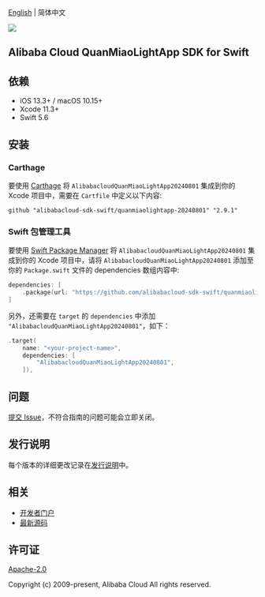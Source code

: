 [English](README.md) | 简体中文

![](https://aliyunsdk-pages.alicdn.com/icons/AlibabaCloud.svg)

## Alibaba Cloud QuanMiaoLightApp SDK for Swift

## 依赖

- iOS 13.3+ / macOS 10.15+
- Xcode 11.3+
- Swift 5.6

## 安装

### Carthage

要使用 [Carthage](https://github.com/Carthage/Carthage) 将 `AlibabacloudQuanMiaoLightApp20240801` 集成到你的 Xcode 项目中，需要在 `Cartfile` 中定义以下内容:

```ogdl
github "alibabacloud-sdk-swift/quanmiaolightapp-20240801" "2.9.1"
```

### Swift 包管理工具

要使用 [Swift Package Manager](https://swift.org/package-manager/) 将 `AlibabacloudQuanMiaoLightApp20240801` 集成到你的 Xcode 项目中，请将 `AlibabacloudQuanMiaoLightApp20240801` 添加至你的 `Package.swift` 文件的 dependencies 数组内容中:

```swift
dependencies: [
    .package(url: "https://github.com/alibabacloud-sdk-swift/quanmiaolightapp-20240801.git", from: "2.9.1")
]
```

另外，还需要在 `target` 的 `dependencies` 中添加 `"AlibabacloudQuanMiaoLightApp20240801"`，如下：

```swift
.target(
    name: "<your-project-name>",
    dependencies: [
        "AlibabacloudQuanMiaoLightApp20240801",
    ]),
```

## 问题

[提交 Issue](https://github.com/alibabacloud-sdk-swift/quanmiaolightapp-20240801/issues/new)，不符合指南的问题可能会立即关闭。

## 发行说明

每个版本的详细更改记录在[发行说明](./ChangeLog.txt)中。

## 相关

* [开发者门户](https://next.api.aliyun.com/home)
* [最新源码](https://github.com/alibabacloud-sdk-swift/quanmiaolightapp-20240801)

## 许可证

[Apache-2.0](http://www.apache.org/licenses/LICENSE-2.0)

Copyright (c) 2009-present, Alibaba Cloud All rights reserved.
